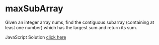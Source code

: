 # maxSubArray

Given an integer array nums, find the contiguous subarray (containing at least one number) which has the largest sum and return its sum.

JavaScript Solution [click here](http://banevare.github.io/maxSubArray.html)

